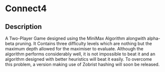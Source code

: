 # Connect4

## Description
A Two-Player Game designed using the MiniMax Algorithm alongwith alpha-beta pruning. It Contains three difficulty levels which are nothing but the maximum depth allowed for the maximiser to evaluate. Although the algorithm performs considerably well, it is not impossible to beat it and an algorithm designed with better heuristics will beat it easily. To overcome this problem, a version making use of Zobrist hashing will soon be released.
